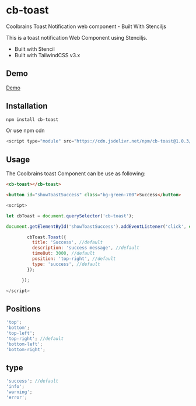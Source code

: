 # cb-toast

Coolbrains Toast Notification web component - Built With Stenciljs

This is a toast notification Web Component using Stenciljs.

- Built with Stencil
- Built with TailwindCSS v3.x

## Demo

[Demo](https://cbtoast.netlify.app/)

## Installation

```bash
npm install cb-toast
```

Or use npm cdn

```js
<script type="module" src="https://cdn.jsdelivr.net/npm/cb-toast@1.0.3/dist/cb-toast/cb-toast.esm.js"></script>
```

## Usage

The Coolbrains toast Component can be use as following:

```html
<cb-toast></cb-toast>

<button id="showToastSuccess" class="bg-green-700">Success</button>
```

```js
<script>

let cbToast = document.querySelector('cb-toast');

document.getElementById('showToastSuccess').addEventListener('click', event => {

        cbToast.Toast({
          title: 'Success', //default
          description: 'success message', //default
          timeOut: 3000, //default
          position: 'top-right', //default
          type: 'success', //default
        });

      });

</script>
```

## Positions

```js
'top';
'bottom';
'top-left';
'top-right'; //default
'bottom-left';
'bottom-right';
```

## type

```js
'success'; //default
'info';
'warning';
'error';
```
